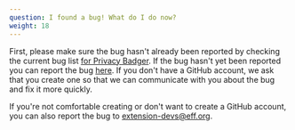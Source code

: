 ```yaml
---
question: I found a bug! What do I do now?
weight: 18
---
```


First, please make sure the bug hasn't already been reported by checking the current bug list [for Privacy Badger](https://github.com/EFForg/privacybadger/issues). If the bug hasn't yet been reported you can report the bug [here](https://github.com/EFForg/privacybadger/issues/new). If you don't have a GitHub account, we ask that you create one so that we can communicate with you about the bug and fix it more quickly.

If you're not comfortable creating or don't want to create a GitHub account, you can also report the bug to [extension-devs@eff.org](mailto:extension-devs@eff.org).
